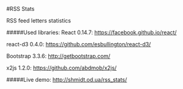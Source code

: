#RSS Stats

RSS feed letters statistics

#####Used libraries:
React 0.14.7: https://facebook.github.io/react/

react-d3 0.4.0: https://github.com/esbullington/react-d3/

Bootstrap 3.3.6: http://getbootstrap.com/

x2js 1.2.0: https://github.com/abdmob/x2js/

#####Live demo: http://shmidt.od.ua/rss_stats/
